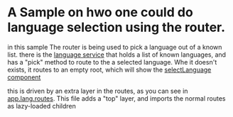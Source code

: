 # A Sample on hwo one could do language selection using the router.

in this sample The router is being used to pick a language out of a known list. 
there is the [language service](./src/app/lang.service.ts) that holds a list of known languages, and has a "pick" method to route to the a selected language. Whe it doesn't exists, it routes to an empty root, which will show the [selectLanguage component](./src/app/pick-lang/pick-lang.component.ts)

this is driven by an extra layer in the routes, as you can see in [app.lang.routes](./src/app/app.lang.routes.ts). This file adds a "top" layer, and imports the normal routes as lazy-loaded children
